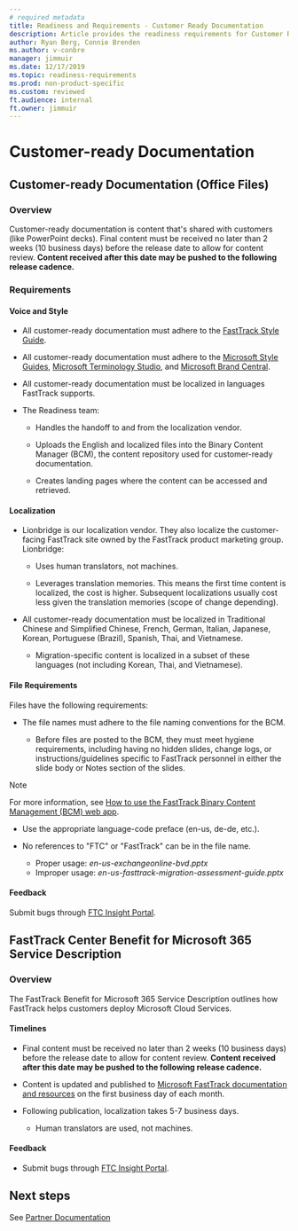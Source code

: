 ```yaml
---
# required metadata 
title: Readiness and Requirements - Customer Ready Documentation
description: Article provides the readiness requirements for Customer Ready Documentation.
author: Ryan Berg, Connie Brenden
ms.author: v-conbre
manager: jimmuir
ms.date: 12/17/2019
ms.topic: readiness-requirements
ms.prod: non-product-specific
ms.custom: reviewed
ft.audience: internal
ft.owner: jimmuir
---
```


# Customer-ready Documentation

## Customer-ready Documentation (Office Files)

### Overview

Customer-ready documentation is content that's shared with customers (like PowerPoint decks). Final content must be received no later than 2 weeks (10 business days) before the release date to allow for content review. **Content received after this date may be pushed to the following release cadence.**

### Requirements

#### Voice and Style

- All customer-ready documentation must adhere to the [FastTrack Style Guide](../contribute/contribute-fasttrack-style-guide-goals.md).

- All customer-ready documentation must adhere to the [Microsoft Style Guides](https://styleguides.azurewebsites.net), [Microsoft Terminology Studio](https://termstudio.azurewebsites.net), and [Microsoft Brand Central](https://microsoft.sharepoint.com/teams/BrandCentral).

- All customer-ready documentation must be localized in languages FastTrack supports.

- The Readiness team:

    -  Handles the handoff to and from the localization vendor.

    -  Uploads the English and localized files into the Binary Content Manager (BCM), the content repository used for customer-ready documentation.

    - Creates landing pages where the content can be accessed and retrieved.

#### Localization

- Lionbridge is our localization vendor. They also localize the customer-facing FastTrack site owned by the FastTrack product marketing group. Lionbridge:

    - Uses human translators, not machines.

    - Leverages translation memories. This means the first time content is localized, the cost is higher. Subsequent localizations usually cost less given the translation memories (scope of change depending).

- All customer-ready documentation must be localized in Traditional Chinese and Simplified Chinese, French, German, Italian, Japanese, Korean, Portuguese (Brazil), Spanish, Thai, and Vietnamese.

    - Migration-specific content is localized in a subset of these languages (not including Korean, Thai, and Vietnamese).

#### File Requirements

Files have the following requirements:

- The file names must adhere to the file naming conventions for the BCM.

    - Before files are posted to the BCM, they must meet hygiene requirements, including having no hidden slides, change logs, or instructions/guidelines specific to FastTrack personnel in either the slide body or Notes section of the slides.

> [!NOTE]
> For more information, see [How to use the FastTrack Binary Content Management (BCM) web app](../contribute/contribute-how-to-use-bcm.md). 

 - Use the appropriate language-code preface (en-us, de-de, etc.).

 - No references to "FTC" or "FastTrack" can be in the file name. 
     - Proper usage: *en-us-exchangeonline-bvd.pptx*
     - Improper usage: *en-us-fasttrack-migration-assessment-guide.pptx*

#### Feedback

Submit bugs through [FTC Insight Portal](https://microsoft.sharepoint.com/teams/ftci/SitePages/Home.aspx).

## FastTrack Center Benefit for Microsoft 365 Service Description

### Overview

The FastTrack Benefit for Microsoft 365 Service Description outlines how FastTrack helps customers deploy Microsoft Cloud Services.

#### Timelines

- Final content must be received no later than 2 weeks (10 business days) before the release date to allow for content review. **Content received after this date may be pushed to the following release cadence.**

- Content is updated and published to [Microsoft FastTrack documentation and resources](https://aka.ms/ftsd) on the first business day of each month.

- Following publication, localization takes 5-7 business days.

    - Human translators are used, not machines.

#### Feedback

- Submit bugs through [FTC Insight Portal](https://microsoft.sharepoint.com/teams/ftci/SitePages/Home.aspx).

## Next steps

See [Partner Documentation](partner-documentation.md)